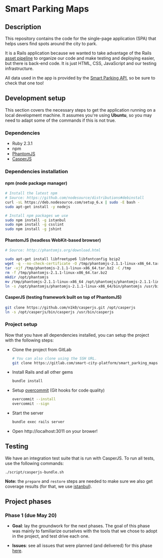# Smart Parking Maps

## Description

This repository contains the code for the single-page application (SPA) that
helps users find spots around the city to park.

It is a Rails application because we wanted to take advantage of the Rails
[asset pipeline](http://guides.rubyonrails.org/asset_pipeline.html) to organize
our code and make testing and deploying easier, but there is back-end code. It is just
HTML, CSS, JavaScript and our testing infrastructure.

All data used in the app is provided by the
[Smart Parking API](https://gitlab.com/smart-city-platform/smart_parking_api),
so be sure to check that one too!

## Development setup

This section covers the necessary steps to get the application running on a
local development machine. It assumes you're using **Ubuntu**, so you may need
to adapt some of the commands if this is not true.

### Dependencies

- Ruby 2.3.1
- npm
- [PhantomJS](http://phantomjs.org/)
- [CasperJS](http://casperjs.org/)

### Dependencies installation

#### npm (node package manager)

```bash
# Install the latest npm
# Source: https://github.com/nodesource/distributions#debinstall
curl -sL https://deb.nodesource.com/setup_6.x | sudo -E bash -
sudo apt-get install -y nodejs

# Install npm packages we use
sudo npm install -g istanbul
sudo npm install -g csslint
sudo npm install -g jshint
```

#### PhantomJS (headless WebKit-based browser)

```bash
# Source: http://phantomjs.org/download.html

sudo apt-get install libfreetype6 libfontconfig bzip2
wget -q --no-check-certificate -O /tmp/phantomjs-2.1.1-linux-x86_64.tar.bz2 https://bitbucket.org/ariya/phantomjs/downloads/phantomjs-2.1.1-linux-x86_64.tar.bz2
tar -xjf /tmp/phantomjs-2.1.1-linux-x86_64.tar.bz2 -C /tmp
rm -f /tmp/phantomjs-2.1.1-linux-x86_64.tar.bz2
mkdir /opt/phantomjs
mv /tmp/phantomjs-2.1.1-linux-x86_64 /opt/phantomjs/phantomjs-2.1.1-linux-x86_64
ln -s /opt/phantomjs/phantomjs-2.1.1-linux-x86_64/bin/phantomjs /usr/bin/phantomjs
```

#### CasperJS (testing framework built on top of PhantomJS)

```bash
git clone https://github.com/n1k0/casperjs.git /opt/casperjs
ln -s /opt/casperjs/bin/casperjs /usr/bin/casperjs
```

### Project setup

Now that you have all dependencies installed, you can setup the project with
the following steps:

- Clone the project from GitLab
  ```bash
  # You can also clone using the SSH URL.
  git clone https://gitlab.com/smart-city-platform/smart_parking_maps.git
  ``` 

- Install Rails and all other gems
  ```bash
  bundle install
  ```

- Setup [overcommit](https://github.com/brigade/overcommit) (Git hooks for code quality)
  ```bash
  overcommit --install
  overcommit --sign
  ```

- Start the server
  ```bash
  bundle exec rails server
  ```
  
- Open http://localhost:3011 on your brower!

## Testing

We have an integration test suite that is run with CasperJS. To run all
tests, use the following commands:

```
./script/casperjs-bundle.sh
```

**Note:** the `prepare` and `restore` steps are needed to make sure we also
get coverage results (for that, we use [istanbul](https://github.com/gotwarlost/istanbul)).

## Project phases

### Phase 1 (due May 20)

- **Goal**: lay the groundwork for the next phases. The goal of this phase was
mainly to familiarize ourselves with the tools that we chose to adopt in the
project, and test drive each one.

- **Issues**: see all issues that were planned (and delivered) for this phase [here](https://gitlab.com/smart-city-platform/smart_parking_maps/issues?assignee_id=&author_id=&milestone_title=Phase+1&scope=all&sort=id_desc&state=all&issue_search=&).

